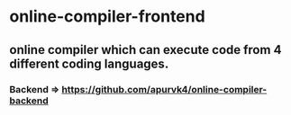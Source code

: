 # online-compiler-frontend
## online compiler which can execute code from 4 different coding languages.
### Backend => https://github.com/apurvk4/online-compiler-backend
